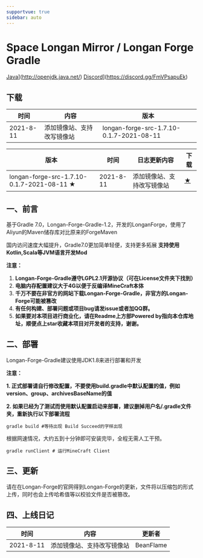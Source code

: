 ```yaml
---
supportvue: true
sidebar: auto
---
```


# Space Longan Mirror / Longan Forge Gradle
[Java](https://img.shields.io/badge/Java-1.8-informational)](http://openjdk.java.net/)
[Discord](https://img.shields.io/discord/796913369177260052)](https://discord.gg/FmVPsapuEk)



## 下载

| 时间        | 内容                                                         | 版本   |
| ---------- |------------------------------------------------------------ | -------- |
| 2021-8-11  | 添加镜像站、支持改写镜像站                                      | longan-forge-src-1.7.10-0.1.7-2021-08-11 |



| 版本                                     | 时间       | 日志更新内容                                                | 下载 |
|------------------------------------------|-----------|------------------------------------------------------------|-----|
| longan-forge-src-1.7.10-0.1.7-2021-08-11 ★ | 2021-8-11 | 添加镜像站、支持改写镜像站                                 | [★](https://github.com/space-longan/longan-forge-src/archive/refs/tags/1.7.10-0.1.7.zip) |





## 一、前言

基于Gradle 7.0，Longan-Forge-Gradle-1.2，开发的LonganForge，使用了Aliyun的Maven储存库对比原来的ForgeMaven

国内访问速度大幅提升，Gradle7.0更加简单轻便，支持更多拓展
**支持使用Kotlin,Scala等JVM语言开发Mod**

**注意：**

1. **Longan-Forge-Gradle遵守LGPL2.1开源协议（可在License文件夹下找到）**
2. **电脑内存配置建议大于4G以便于反编译MineCraft本体**
3. **千万不要在非官方的网站下载Longan-Forge-Gradle，非官方的Longan-Forge可能被篡改**
4. **有任何构建、部署问题或项目bug请发issue或者加QQ群。**
5. **如果要对本项目进行商业化，请在Readme上方部Powered by指向本仓库地址，顺便点上star收藏本项目对开发者的支持，谢谢。**

## 二、部署

Longan-Forge-Gradle建议使用JDK1.8来进行部署和开发

**注意：**

**1. 正式部署请自行修改配置，不要使用build.gradle中默认配置的值，例如version、group、archivesBaseName的值**

**2. 如果已经为了测试而使用默认配置启动来部署，建议删掉用户名/.gradle文件夹，重新执行以下部署流程**

```shell
gradle build #等待出现 Build Succeed的字样出现
```

根据网速情况，大约五到十分钟即可安装完毕，全程无需人工干预。

```shell
gradle runClient # 运行MineCraft Client
```

## 三、更新

请在在Longan-Forge的官网得到Longan-Forge的更新，文件将以压缩包的形式上传，同时也会上传哈希值等以校验文件是否被篡改。

## 四、上线日记

| 时间       | 内容                                                         | 更新者   |
| ---------- |------------------------------------------------------------ | -------- |
| 2021-8-11 | 添加镜像站、支持改写镜像站                                       | BeanFlame |
